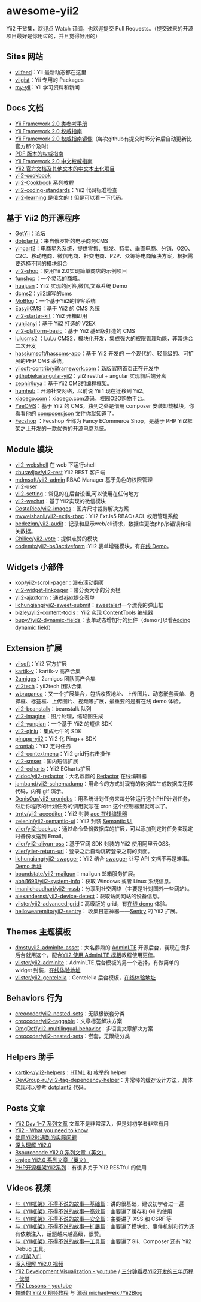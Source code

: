 awesome-yii2
================
Yii2 干货集，欢迎点 Watch 订阅，也欢迎提交 Pull Requests。（提交过来的开源项目最好是你用过的，并且觉得好用的）

## Sites 网站

- [yiifeed](http://yiifeed.com/)：Yii 最新动态都在这里
- [yiigist](https://yiigist.com/)：Yii 专用的 Packages
- [my-yii](https://www.my-yii.com/)：Yii 学习资料和新闻

## Docs 文档

- [Yii Framework 2.0 类参考手册](http://www.yiiframework.com/doc-2.0/index.html)
- [Yii Framework 2.0 权威指南](http://www.yiiframework.com/doc-2.0/guide-index.html)
- [Yii Framework 2.0 权威指南镜像](http://stuff.cebe.cc/yii2docs/)（每次github有提交时15分钟后自动更新比官方那个及时）
- [PDF 版本的权威指南](http://stuff.cebe.cc/yii2-guide.pdf)
- [Yii Framework 2.0 中文权威指南 ](https://github.com/yiisoft/yii2/tree/master/docs/guide-zh-CN)
- [Yii2 官方文档及其他文本的中文本土化项目](https://github.com/yii2-chinesization/yii2-zh-cn)
- [yii2-cookbook](https://github.com/samdark/yii2-cookbook)
- [yii2-Cookbook 系列教程](http://www.tutorial-zoo.com/yii-2)
- [yii2-coding-standards](https://github.com/yiisoft/yii2-coding-standards)：Yii2 代码标准检查
- [yii2-learning](http://dixonsatit.github.io/yii2-learning/):是俄文的！但是可以看一下代码。


## 基于 Yii2 的开源程序

- [GetYii](https://github.com/iiyii/getyii)：论坛
- [dotplant2](https://github.com/DevGroup-ru/dotplant2)：来自俄罗斯的电子商务CMS
- [yincart2](https://github.com/yincart2/galaxy)：电商星系系统，提供零售、批发、特卖、垂直电商、分销、O2O、C2C、移动电商、微信电商、社交电商、P2P、众筹等电商解决方案，根据需要选择不同的模块组合
- [yii2-shop](https://github.com/samdark/yii2-shop)：使用Yii 2.0实现简单商店的示例项目
- [funshop](https://github.com/funson86/funshop)：一个灵活的商城。
- [huajuan](https://github.com/callmez/huajuan)：Yii2 实现的问答,微信,文章系统 Demo
- [dcms2](https://github.com/djfly/dcms2)：yii2编写的cms
- [MoBlog](https://github.com/mojifan/MoBlog)：一个基于Yii2的博客系统
- [EasyiiCMS](https://github.com/noumo/easyii)：基于 Yii2 的 CMS 系统
- [yii2-starter-kit](https://github.com/trntv/yii2-starter-kit)：Yii2 开箱即用
- [yunjianyi](https://github.com/chonder/yunjianyi)：基于 Yii2 打造的 V2EX
- [yii2-platform-basic](https://github.com/gromver/yii2-platform-basic)：基于 Yii2  基础版打造的 CMS
- [lulucms2](https://github.com/yiifans/lulucms2) ：LuLu CMS2，模块化开发，集成强大的权限管理功能，非常适合二次开发
- [hassiumsoft/hasscms-app](https://github.com/hassiumsoft/hasscms-app)：基于 Yii2 开发的 一个现代的、轻量级的、可扩展的PHP CMS 系统。
- [yiisoft-contrib/yiiframework.com](https://github.com/yiisoft-contrib/yiiframework.com)：新版官网首页正在开发中
- [githubjeka/angular-yii2](https://github.com/githubjeka/angular-yii2)：yii2 restful + angular 实现前后端分离
- [zephir/luya](https://github.com/zephir/luya)：基于Yii2 CMS的编程框架。
- [humhub](https://github.com/humhub/humhub)：开源社交网络，以前说 Yii 1 现在迁移到 Yii2。
- [xiaoego.com](https://github.com/daixianceng/xiaoego.com)：xiaoego.com源码，校园O2O购物平台。
- [YeeCMS](https://github.com/yeesoft/yii2-yee-cms)：基于 Yii2 的 CMS，独到之处是借用 composer 安装卸载模块，你看看他的 [composer.json](https://github.com/yeesoft/yii2-yee-cms/blob/master/composer.json) 文件你就知道了。
- [Fecshop](https://github.com/fancyecommerce/yii2_fecshop) ：Fecshop 全称为 Fancy ECommerce Shop，是基于 PHP Yii2框架之上开发的一款优秀的开源电商系统。

## Module 模块

- [yii2-webshell](https://github.com/samdark/yii2-webshell) 在 web 下运行shell
- [zhuravljov/yii2-rest](https://github.com/zhuravljov/yii2-rest) Yii2 REST 客户端
- [mdmsoft/yii2-admin](https://github.com/mdmsoft/yii2-admin) RBAC Manager 基于角色的权限管理
- [yii2-user](https://github.com/dektrium/yii2-user)
- [yii2-setting](https://github.com/funson86/yii2-setting)：常见的在后台设置,可以使用在任何地方
- [yii2-wechat](https://github.com/callmez/yii2-wechat)：基于Yii2实现的微信模块
- [CostaRico/yii2-images](https://github.com/CostaRico/yii2-images)：图片尺寸裁剪解决方案
- [myweishanli/yii2-extjs-rbac](https://github.com/myweishanli/yii2-extjs-rbac)：Yii2 ExtJs5 RBAC+ACL 权限管理系统
- [bedezign/yii2-audit](https://github.com/bedezign/yii2-audit)：记录和显示web/cli请求，数据库更改php/js错误和相关数据。
- [Chiliec/yii2-vote](https://github.com/Chiliec/yii2-vote)：提供点赞的模块
- [codemix/yii2-bs3activeform](https://github.com/codemix/yii2-bs3activeform) :Yii2 表单增强模块，有[在线 Demo](http://codemix.github.io/yii2-bs3activeform/index.html)。


## Widgets 小部件

- [kop/yii2-scroll-pager](https://github.com/kop/yii2-scroll-pager)：瀑布滚动翻页
- [yii2-widget-linkpager](https://github.com/liyunfang/yii2-widget-linkpager)：带分页大小的分页栏
- [yii2-ajaxform](https://github.com/lichunqiang/yii2-ajaxform)：通过ajax提交表单
- [lichunqiang/yii2-sweet-submit](https://github.com/lichunqiang/yii2-sweet-submit)：[sweetalert](https://github.com/t4t5/sweetalert)一个漂亮的弹出框
- [bizley/yii2-content-tools](https://github.com/bizley/yii2-content-tools)：Yii2 实现 [ContentTools](http://getcontenttools.com/) 编辑器
- [bupy7/yii2-dynamic-fields](https://github.com/bupy7/yii2-dynamic-fields)：表单动态增加行的组件（demo可以看[Adding dynamic field](http://formvalidation.io/examples/adding-dynamic-field/)）


## Extension 扩展

- [yiisoft](https://github.com/yiisoft)：Yii2 官方扩展
- [kartik-v](http://demos.krajee.com/)：kartik-v 高产合集
- [2amigos](http://yiiwheels.com/)：2amigos 团队高产合集
- [yii2tech](https://github.com/yii2tech)：yii2tech 团队合集
- [wbraganca](http://wbraganca.com/yii2extensions)：又一个扩展集合，包括收货地址、上传图片、动态嵌套表单、选择框、标签框、上传图片、视频等扩展，最重要的是有在线 demo 体验。
- [yii2-beanstalk](https://github.com/udokmeci/yii2-beanstalk)：beanstalk 队列
- [yii2-imagine](https://github.com/yiisoft/yii2-imagine)：图片处理，缩略图生成
- [yii2-yunpian](https://github.com/dcb9/yii2-yunpian)：一个基于 Yii2 的短信 SDK
- [yii2-qiniu](https://github.com/dcb9/yii2-qiniu)：集成七牛的 SDK
- [pingpp-yii2](https://github.com/idarex/pingpp-yii2)：Yii2 化 Ping++ SDK
- [crontab](https://github.com/yii2tech/crontab)：Yii2 定时任务
- [yii2-contextmenu](https://github.com/liyunfang/yii2-contextmenu)：Yii2 grid行右击操作
- [yii2-smser](https://github.com/daixianceng/yii2-smser)：国内短信扩展
- [yii2-echarts](https://github.com/daixianceng/yii2-echarts)：Yii2 ECharts扩展
- [yiidoc/yii2-redactor](https://github.com/yiidoc/yii2-redactor)：大名鼎鼎的 [Redactor](http://imperavi.com/redactor/) 在线编辑器
- [jamband/yii2-schemadump](https://github.com/jamband/yii2-schemadump)：用命令的方式对现有的数据库生成数据库迁移代码，内有 gif 演示。
- [DenisOgr/yii2-cronjobs](https://github.com/DenisOgr/yii2-cronjobs)：用系统计划任务来每分钟运行这个PHP计划任务，然后你程序的计划任务的调用就写在 cron 这个控制器里就可以了。
- [trntv/yii2-aceeditor](https://github.com/trntv/yii2-aceeditor)：Yii2 封装 [ace 在线编辑器](https://ace.c9.io/)
- [zelenin/yii2-semantic-ui](https://github.com/zelenin/yii2-semantic-ui)：Yii2 封装 [Semantic UI](http://semantic-ui.com/)
- [yiier/yii2-backup](https://github.com/yiier/yii2-backup)：通过命令备份数据库的扩展，可以添加到定时任务实现定时备份发送到 Email。
- [yiier/yii2-aliyun-oss](https://github.com/yiier/yii2-aliyun-oss)：基于官网 SDK 封装的 Yii2 使用阿里云OSS。
- [yiier/yiier-return-url](https://github.com/yiier/yiier-return-url)：登录之后自动跳转登录之前的页面。
- [lichunqiang/yii2-swagger](https://github.com/lichunqiang/yii2-swagger)：Yii2 结合 [swagger](http://swagger.io/) 让写 API 文档不再是难事。[Demo 地址](https://github.com/lichunqiang/yii2-swagger-demo)
- [boundstate/yii2-mailgun](https://github.com/boundstate/yii2-mailgun)：mailgun 邮箱服务扩展。
- [abhi1693/yii2-system-info](https://github.com/abhi1693/yii2-system-info)：获取 Windows 或者 Linux 系统信息。
- [imanilchaudhari/yii2-rrssb](https://github.com/imanilchaudhari/yii2-rrssb)：分享到社交网络（主要是针对国外一些网站）。
- [alexandernst/yii2-device-detect](https://github.com/alexandernst/yii2-device-detect)：获取访问网站的设备信息。
- [yiister/yii2-advanced-grid](https://github.com/yiister/yii2-advanced-grid)：高级版的 grid，有[在线 demo](http://yiister.ru/projects/advanced-grid) 体验。
- [hellowearemito/yii2-sentry](https://github.com/hellowearemito/yii2-sentry)： 收集日志神器——[Sentry](https://getsentry.com/) 的 Yii2 扩展。

## Themes 主题模板

- [dmstr/yii2-adminlte-asset](https://github.com/dmstr/yii2-adminlte-asset)：大名鼎鼎的 [AdminLTE](https://github.com/almasaeed2010/AdminLTE) 开源后台，我现在很多后台就用这个。配合[Yii2 使用 AdminLTE 模板](http://www.getyii.com/topic/564)教程使用更佳。
- [yiister/yii2-adminlte](https://github.com/yiister/yii2-adminlte)：AdminLTE 后台模板的另一个选择，有做简单的 widget 封装，[在线体验地址](http://adminlte.yiister.ru/)
- [yiister/yii2-gentelella](https://github.com/yiister/yii2-gentelella)：Gentelella 后台模板，[在线体验地址](http://gentelella.yiister.ru/)

## Behaviors 行为

- [creocoder/yii2-nested-sets](https://github.com/creocoder/yii2-nested-sets)：无限极嵌套分类
- [creocoder/yii2-taggable](https://github.com/creocoder/yii2-taggable)：文章标签解决方案
- [OmgDef/yii2-multilingual-behavior](https://github.com/OmgDef/yii2-multilingual-behavior)：多语言文章解决方案
- [creocoder/yii2-nested-sets](https://github.com/creocoder/yii2-nested-sets)：嵌套，无限级分类

## Helpers 助手

- [kartik-v/yii2-helpers](https://github.com/kartik-v/yii2-helpers)：[HTML](http://demos.krajee.com/helper-functions/html) 和 [枚举](http://demos.krajee.com/helper-functions/enum)的 helper
- [DevGroup-ru/yii2-tag-dependency-helper](https://github.com/DevGroup-ru/yii2-tag-dependency-helper)：非常棒的缓存设计方法，具体实现可以参考 [dotplant2](https://github.com/DevGroup-ru/dotplant2) 代码。

## Posts 文章

- [Yii2 Day 1~7 系列文章](http://my.oschina.net/u/248080/blog?catalog=3273266) 文章不是非常深入，但是对初学者非常有用
- [Yii2 - What you need to know](http://blog.hashsolutions.in/technology/yii2-need-know/)
- [使用Yii2时遇到的实际问题](http://segmentfault.com/a/1190000002428574)
- [深入理解 Yii2.0](http://www.digpage.com/)
- [Bsourcecode Yii2.0 系列文章（英文）](http://www.bsourcecode.com/yiiframework2/)
- [krajee Yii2.0 系列文章（英文）](http://webtips.krajee.com/tag/yii/)
- [PHP开源框架Yii2系列](http://www.cnblogs.com/ganiks/tag/yii2/)：有很多关于 Yii2 RESTful 的使用


## Videos 视频

- [与《YII框架》不得不说的故事—基础篇](http://www.imooc.com/view/404)：讲的很基础，建议初学者过一遍
- [与《YII框架》不得不说的故事—高效篇](http://www.imooc.com/view/440)：主要讲了缓存和 Gii 的使用
- [与《YII框架》不得不说的故事—安全篇](http://www.imooc.com/learn/467)：主要讲了 XSS 和 CSRF 等
- [与《YII框架》不得不说的故事—扩展篇](http://www.imooc.com/learn/491)：主要讲了模块化、事件机制和行为还有依赖注入，话题越来越高级，很赞。
- [与《YII框架》不得不说的故事—工具篇](http://www.imooc.com/learn/520)：主要讲了Gii、Composer 还有 Yii2 Debug 工具。
- [yii框架入门](http://www.maiziedu.com/course/php/317-3140/)
- [深入理解 Yii2.0 视频](http://v.youku.com/v_show/id_XODY4NDQ5NzA0.html?f=23331432&from=y1.7-1.3)
- [Yii2 Development Visualization - youtube](https://www.youtube.com/watch?v=NMjA5N7kbEQ&feature=youtu.be) / [三分钟看尽Yii2开发的三年历程 - 优酷](http://v.youku.com/v_show/id_XODA4NTIyNjYw.html?from=y1.2-1-87.3.3-1.1-1-1-2)
- [Yii2 Lessons - youtube](https://www.youtube.com/playlist?list=PLRd0zhQj3CBmusDbBzFgg3H20VxLx2mkF)
- [魏曦的 Yii2.0 视频教程](http://i.youku.com/weixistyle) 与 [源码 michaelweixi/Yii2Blog](https://github.com/michaelweixi/Yii2Blog)


